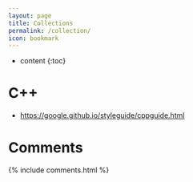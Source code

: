 ```yaml
---
layout: page
title: Collections
permalink: /collection/
icon: bookmark
---
```


* content
{:toc}

# C++
* <https://google.github.io/styleguide/cppguide.html>

# Comments

{% include comments.html %}

